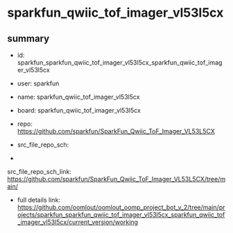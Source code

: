 # sparkfun_qwiic_tof_imager_vl53l5cx
 
## summary 
* id: sparkfun_sparkfun_qwiic_tof_imager_vl53l5cx_sparkfun_qwiic_tof_imager_vl53l5cx
* user: sparkfun
* name: sparkfun_qwiic_tof_imager_vl53l5cx
* board: sparkfun_qwiic_tof_imager_vl53l5cx
* repo: https://github.com/sparkfun/SparkFun_Qwiic_ToF_Imager_VL53L5CX



* src_file_repo_sch: 
*
 src_file_repo_sch_link: https://github.com/sparkfun/SparkFun_Qwiic_ToF_Imager_VL53L5CX/tree/main/
* full details link: https://github.com/oomlout/oomlout_oomp_project_bot_v_2/tree/main/projects/sparkfun_sparkfun_qwiic_tof_imager_vl53l5cx_sparkfun_qwiic_tof_imager_vl53l5cx/current_version/working  






